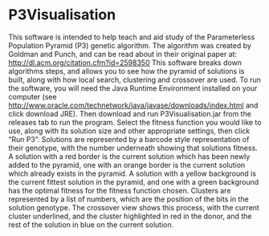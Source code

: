 # P3Visualisation

This software is intended to help teach and aid study of the Parameterless Population Pyramid (P3) genetic algorithm. The algorithm was created by Goldman and Punch, and can be read about in their original paper at:
http://dl.acm.org/citation.cfm?id=2598350
This software breaks down algorithms steps, and allows you to see how the pyramid of solutions is built, along with how local search, clustering and crossover are used.
To run the software, you will need the Java Runtime Environment installed on your computer (see http://www.oracle.com/technetwork/java/javase/downloads/index.html and click download JRE). Then download and run P3Visualisation.jar from the releases tab to run the program.
Select the fitness function you would like to use, along with its solution size and other appropriate settings, then click “Run P3”.
Solutions are represented by a barcode style representation of their genotype, with the number underneath showing that solutions fitness.  A solution with a red border is the current solution which has been newly added to the pyramid, one with an orange border is the current solution which already exists in the pyramid. A solution with a yellow background is the current fittest solution in the pyramid, and one with a green background has the optimal fitness for the fitness function chosen.
Clusters are represented by a list of numbers, which are the position of the bits in the solution genotype. The crossover view shows this process, with the current cluster underlined, and the cluster highlighted in red in the donor, and the rest of the solution in blue on the current solution.

